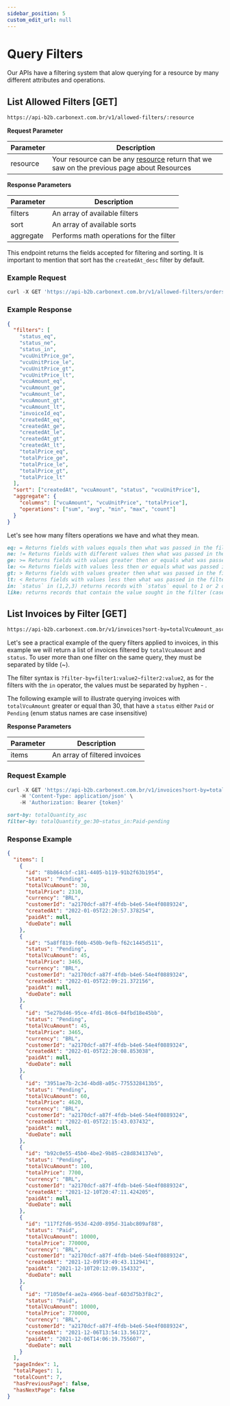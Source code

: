 ```yaml
---
sidebar_position: 5
custom_edit_url: null
---
```


# Query Filters

Our APIs have a filtering system that alow querying for a resource by many different attributes and operations.

## List Allowed Filters [GET]

```md title="BASE URL"
https://api-b2b.carbonext.com.br/v1/allowed-filters/:resource
```

**Request Parameter**

| Parameter | Description                                                                                                                |
| --------- | -------------------------------------------------------------------------------------------------------------------------- |
| resource  | Your resource can be any [resource](/docs/core-concepts/resources) return that we saw on the previous page about Resources |

**Response Parameters**

| Parameter | Description                             |
| --------- | --------------------------------------- |
| filters   | An array of available filters           |
| sort      | An array of available sorts             |
| aggregate | Performs math operations for the filter |

This endpoint returns the fields accepted for filtering and sorting. It is important to mention that sort has the `createdAt_desc` filter by default.

### Example Request

```javascript
curl -X GET 'https://api-b2b.carbonext.com.br/v1/allowed-filters/orders'
```

### Example Response

```json
{
  "filters": [
    "status_eq",
    "status_ne",
    "status_in",
    "vcuUnitPrice_ge",
    "vcuUnitPrice_le",
    "vcuUnitPrice_gt",
    "vcuUnitPrice_lt",
    "vcuAmount_eq",
    "vcuAmount_ge",
    "vcuAmount_le",
    "vcuAmount_gt",
    "vcuAmount_lt",
    "invoiceId_eq",
    "createdAt_eq",
    "createdAt_ge",
    "createdAt_le",
    "createdAt_gt",
    "createdAt_lt",
    "totalPrice_eq",
    "totalPrice_ge",
    "totalPrice_le",
    "totalPrice_gt",
    "totalPrice_lt"
  ],
  "sort": ["createdAt", "vcuAmount", "status", "vcuUnitPrice"],
  "aggregate": {
    "columns": ["vcuAmount", "vcuUnitPrice", "totalPrice"],
    "operations": ["sum", "avg", "min", "max", "count"]
  }
}
```

Let's see how many filters operations we have and what they mean.

```md title="Available Filters Operations"
eq: = Returns fields with values equals then what was passed in the filter.
ne: != Returns fields with different values then what was passed in the filter.
ge: >= Returns fields with values greater then or equals what was passed in the filter.
le: <= Returns fields with values less then or equals what was passed in the filter. For `createdAt`, at 23:59:59pm before the date chosen in the `YYYY-MM-DD` format.
gt: > Returns fields with values greater then what was passed in the filter.
lt: < Returns fields with values less then what was passed in the filter. For `createdAt`, at 00:00am before the date chosen in the `YYYY-MM-DD` format.
in: `status` in (1,2,3) returns records with `status` equal to 1 or 2 or 3 (status here is the field with filter type `_in`)
like: returns records that contain the value sought in the filter (case insensitive).
```

## List Invoices by Filter [GET]

```md title="BASE URL"
https://api-b2b.carbonext.com.br/v1/invoices?sort-by=totalVcuAmount_asc&filter-by=totalVcuAmount_ge:30~status_in:Paid-pending
```

Let's see a practical example of the query filters applied to invoices, in this example we will return a list of invoices filtered by `totalVcuAmount` and `status`. To user more than one filter on the same query, they must be separated by tilde (~).

The filter syntax is `?filter-by=filter1:value2~filter2:value2`, as for the filters with the `in` operator, the values must be separated by hyphen - .

The following example will to illustrate querying invoices with `totalVcuAmount` greater or equal than 30, that have a `status` either `Paid` or `Pending` (enum status names are case insensitive)

**Response Parameters**

| Parameter | Description                   |
| --------- | ----------------------------- |
| items     | An array of filtered invoices |

### Request Example

```javascript
curl -X GET 'https://api-b2b.carbonext.com.br/v1/invoices?sort-by=totalVcuAmount_asc&filter-by=totalVcuAmount_ge:30~status_in:Paid-pending' \
    -H 'Content-Type: application/json' \
    -H 'Authorization: Bearer {token}'
```

```md title="Parameter Attributes"
sort-by: totalQuantity_asc
filter-by: totalQuantity_ge:30~status_in:Paid-pending
```

### Response Example

```json
{
  "items": [
    {
      "id": "8b864cbf-c181-4405-b119-91b2f63b1954",
      "status": "Pending",
      "totalVcuAmount": 30,
      "totalPrice": 2310,
      "currency": "BRL",
      "customerId": "a2170dcf-a87f-4fdb-b4e6-54e4f0889324",
      "createdAt": "2022-01-05T22:20:57.378254",
      "paidAt": null,
      "dueDate": null
    },
    {
      "id": "5a8ff819-f60b-450b-9efb-f62c1445d511",
      "status": "Pending",
      "totalVcuAmount": 45,
      "totalPrice": 3465,
      "currency": "BRL",
      "customerId": "a2170dcf-a87f-4fdb-b4e6-54e4f0889324",
      "createdAt": "2022-01-05T22:09:21.372156",
      "paidAt": null,
      "dueDate": null
    },
    {
      "id": "5e27bd46-95ce-4fd1-86c6-04fbd18e45bb",
      "status": "Pending",
      "totalVcuAmount": 45,
      "totalPrice": 3465,
      "currency": "BRL",
      "customerId": "a2170dcf-a87f-4fdb-b4e6-54e4f0889324",
      "createdAt": "2022-01-05T22:20:08.853038",
      "paidAt": null,
      "dueDate": null
    },
    {
      "id": "3951ae7b-2c3d-4bd8-a05c-7755328413b5",
      "status": "Pending",
      "totalVcuAmount": 60,
      "totalPrice": 4620,
      "currency": "BRL",
      "customerId": "a2170dcf-a87f-4fdb-b4e6-54e4f0889324",
      "createdAt": "2022-01-05T22:15:43.037432",
      "paidAt": null,
      "dueDate": null
    },
    {
      "id": "b92c0e55-45b0-4be2-9b85-c28d834137eb",
      "status": "Pending",
      "totalVcuAmount": 100,
      "totalPrice": 7700,
      "currency": "BRL",
      "customerId": "a2170dcf-a87f-4fdb-b4e6-54e4f0889324",
      "createdAt": "2021-12-10T20:47:11.424205",
      "paidAt": null,
      "dueDate": null
    },
    {
      "id": "117f2fd6-953d-42d0-895d-31abc809af88",
      "status": "Paid",
      "totalVcuAmount": 10000,
      "totalPrice": 770000,
      "currency": "BRL",
      "customerId": "a2170dcf-a87f-4fdb-b4e6-54e4f0889324",
      "createdAt": "2021-12-09T19:49:43.112941",
      "paidAt": "2021-12-10T20:12:09.154332",
      "dueDate": null
    },
    {
      "id": "71050ef4-ae2a-4966-beaf-603d75b3f8c2",
      "status": "Paid",
      "totalVcuAmount": 10000,
      "totalPrice": 770000,
      "currency": "BRL",
      "customerId": "a2170dcf-a87f-4fdb-b4e6-54e4f0889324",
      "createdAt": "2021-12-06T13:54:13.56172",
      "paidAt": "2021-12-06T14:06:19.755607",
      "dueDate": null
    }
  ],
  "pageIndex": 1,
  "totalPages": 1,
  "totalCount": 7,
  "hasPreviousPage": false,
  "hasNextPage": false
}
```
